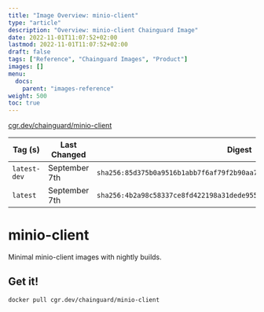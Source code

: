 ```yaml
---
title: "Image Overview: minio-client"
type: "article"
description: "Overview: minio-client Chainguard Image"
date: 2022-11-01T11:07:52+02:00
lastmod: 2022-11-01T11:07:52+02:00
draft: false
tags: ["Reference", "Chainguard Images", "Product"]
images: []
menu:
  docs:
    parent: "images-reference"
weight: 500
toc: true
---
```


[cgr.dev/chainguard/minio-client](https://github.com/chainguard-images/images/tree/main/images/minio-client)

| Tag (s)       | Last Changed  | Digest                                                                    |
|---------------|---------------|---------------------------------------------------------------------------|
|  `latest-dev` | September 7th | `sha256:85d375b0a9516b1abb7f6af79f2b90aa76070210c7eae220c6e016984b8faaff` |
|  `latest`     | September 7th | `sha256:4b2a98c58337ce8fd422198a31dede955058cbb413809188d831e46c04eae698` |

# minio-client

Minimal minio-client images with nightly builds.

## Get it!

```shell
docker pull cgr.dev/chainguard/minio-client
```
